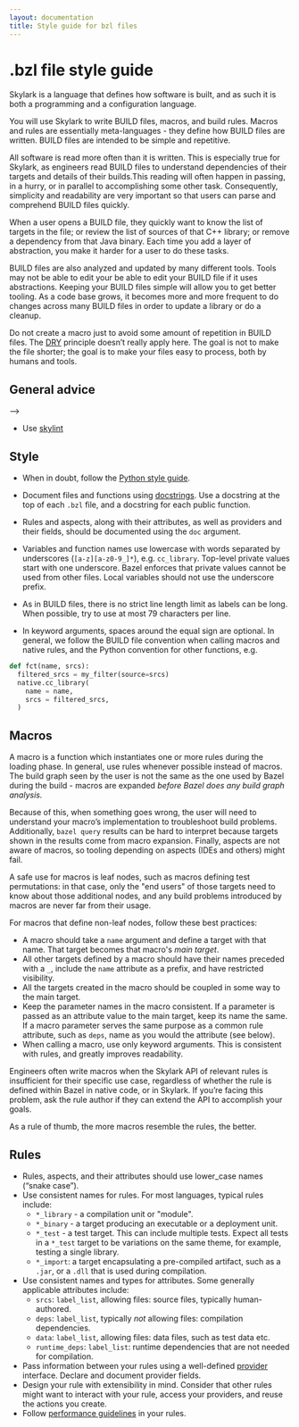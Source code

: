 ```yaml
---
layout: documentation
title: Style guide for bzl files
---
```


# .bzl file style guide


Skylark is a language that defines how software is built, and as such it is both
a programming and a configuration language.

You will use Skylark to write BUILD files, macros, and build rules. Macros and
rules are essentially meta-languages - they define how BUILD files are written.
BUILD files are intended to be simple and repetitive.

All software is read more often than it is written. This is especially true for
Skylark, as engineers read BUILD files to understand dependencies of their
targets and details of their builds.This reading will often happen in passing,
in a hurry, or in parallel to accomplishing some other task. Consequently,
simplicity and readability are very important so that users can parse and
   comprehend BUILD files quickly.

When a user opens a BUILD file, they quickly want to know the list of targets in
the file; or review the list of sources of that C++ library; or remove a
dependency from that Java binary. Each time you add a layer of abstraction, you
make it harder for a user to do these tasks.

BUILD files are also analyzed and updated by many different tools.
Tools may not be able to edit your be able to edit your BUILD file if it uses
abstractions. Keeping your BUILD files simple will allow you to get better
tooling. As a code base grows, it becomes more and more frequent to do changes
across many BUILD files in order to update a library or do a cleanup.

Do not create a macro just to avoid some amount of repetition in BUILD files.
The [DRY](https://en.wikipedia.org/wiki/Don%27t_repeat_yourself) principle
doesn’t really apply here. The goal is not to make the file shorter; the goal
is to make your files easy to process, both by humans and tools.


## General advice

 -->

* Use [skylint](skylint.html)


## Style

* When in doubt, follow the
  [Python style guide](https://www.python.org/dev/peps/pep-0008/).

* Document files and functions using [docstrings](skylint.html#docstrings). Use
  a docstring at the top of each `.bzl` file, and a docstring for each public
  function.

* Rules and aspects, along with their attributes, as well as providers and their
  fields, should be documented using the `doc` argument.

* Variables and function names use lowercase with words separated by underscores
  (`[a-z][a-z0-9_]*`), e.g. `cc_library`. Top-level private values start with
  one underscore. Bazel enforces that private values cannot be used from other
  files. Local variables should not use the underscore prefix.

* As in BUILD files, there is no strict line length limit as labels can be long.
  When possible, try to use at most 79 characters per line.

* In keyword arguments, spaces around the equal sign are optional. In general,
  we follow the BUILD file convention when calling macros and native rules, and
  the Python convention for other functions, e.g.

```python
def fct(name, srcs):
  filtered_srcs = my_filter(source=srcs)
  native.cc_library(
    name = name,
    srcs = filtered_srcs,
  )
```


## Macros

A macro is a function which instantiates one or more rules during the loading
phase. In general, use rules whenever possible instead of macros. The build
graph seen by the user is not the same as the one used by Bazel during the
build - macros are expanded _before Bazel does any build graph analysis._

Because of this, when something goes wrong, the user will need to understand
your macro’s implementation to troubleshoot build problems. Additionally,
`bazel query` results can be hard to interpret because targets shown in
the results come from macro expansion. Finally, aspects are not aware of macros,
so tooling depending on aspects (IDEs and others) might fail.

A safe use for macros is leaf nodes, such as macros defining test permutations:
in that case, only the "end users" of those targets need to know about those
additional nodes, and any build problems introduced by macros are never far
from their usage.

For macros that define non-leaf nodes, follow these best practices:

* A macro should take a `name` argument and define a target with that name.
  That target becomes that macro's _main target_.
* All other targets defined by a macro should have their names preceded
  with a  `_`, include the `name` attribute as a prefix, and have
  restricted visibility.
* All the targets created in the macro should be coupled in some way to
  the main target.
* Keep the parameter names in the macro consistent. If a parameter is passed
  as an attribute value to the main target, keep its name the same. If a
  macro parameter serves the same purpose as a common rule attribute, such
  as `deps`, name as you would the attribute (see below).
* When calling a macro, use only keyword arguments. This is
  consistent with rules, and greatly improves readability.

Engineers often write macros when the Skylark API of relevant rules is
insufficient for their specific use case, regardless of whether the rule is
defined within Bazel in native code, or in Skylark. If you’re facing this
problem, ask the rule author if they can extend the API to accomplish your
goals.

As a rule of thumb, the more macros resemble the rules, the better.

## Rules

* Rules, aspects, and their attributes should use lower_case names (“snake case”).
* Use consistent names for rules. For most languages, typical rules include:
  * `*_library` - a compilation unit or "module".
  * `*_binary` - a target producing an executable or a deployment unit.
  *  `*_test` - a test target. This can include multiple tests.
     Expect all tests in a `*_test` target to be variations on the same theme,
     for example, testing a single library.
  * `*_import`: a target encapsulating a pre-compiled artifact, such as a
    `.jar`, or a `.dll` that is used during compilation.
* Use consistent names and types for attributes. Some generally applicable
  attributes include:
  * `srcs`: `label_list`, allowing files: source files, typically
    human-authored.
  * `deps`: `label_list`, typically _not_ allowing files:
    compilation dependencies.
  * `data`: `label_list`, allowing files: data files, such as test data etc.
  * `runtime_deps`: `label_list`: runtime dependencies that are not needed for
    compilation.
* Pass information between your rules using a well-defined
  [provider](rules.html#providers) interface. Declare and document
  provider fields.
* Design your rule with extensibility in mind. Consider that other rules
  might want to interact with your rule, access your providers, and reuse
  the actions you create.
* Follow [performance guidelines](performance.html) in your rules.


